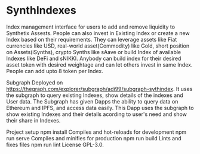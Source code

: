# SynthIndexes
Index management interface for users to add and remove liquidity to Synthetix Assests. People can also invest in Existing Index or create a new Index based on their requirements. They can leverage assets like Fiat currencies like USD, real-world asset(Commodity) like Gold, short position on Assets(iSynths), crypto Synths like sAave or build Index of available Indexes like DeFi and sNIKKI. Anybody can build index for their desired asset token with desired weightage and can let others invest in same Index. People can add upto 8 token per Index.

Subgraph Deployed on https://thegraph.com/explorer/subgraph/adi99/subgraph-sythindex. It uses the subgraph to query existing Indexes, show details of the indexes and User data. The Subgraph has given Dapps the ability to query data on Ethereum and IPFS, and access data easily. This Dapp uses the subgraph to show existing Indexes and their details acording to user's need and show their share in Indexes.

Project setup
npm install
Compiles and hot-reloads for development
npm run serve
Compiles and minifies for production
npm run build
Lints and fixes files
npm run lint
License
GPL-3.0.

